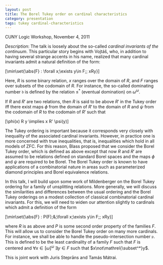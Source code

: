 ```yaml
---
layout: post
title: The Borel Tukey order on cardinal characteristics
category: presentation
tags: tukey cardinal-characteristics
---
```


CUNY Logic Workshop, November 4, 2011<!--more-->

*Description*: The talk is loosely about the so-called *cardinal invariants of the continuum*. This particular story begins with Vojtáš, who, in addition to having several strange accents in his name, realized that many cardinal invariants admit a natural definition of the form:

\[\min\set{\abs{F} : \forall x\;\exists y\in F\;\; xRy}\]

Here, $R$ is some binary relation, $x$ ranges over the domain of $R$, and $F$ ranges over subsets of the codomain of $R$. For instance, the so-called dominating number $\mathfrak{d}$ is defined by the relation $\leq^*$ (eventual domination) on $\omega^\omega$.

If $R$ and $R'$ are two relations, then $R$ is said to be above $R'$ in the Tukey order iff there exist maps $\phi$ from the domain of $R'$ to the domain of $R$ and $\psi$ from the codomain of $R$ to the codomain of $R'$ such that

\[\phi(x) R y \implies x R' \psi(y)\]

The Tukey ordering is important because it corresponds very closely with inequality of the associated cardinal invariants. However, in practice one is more concerned with true inequalities, that is, inequalities which hold in all models of ZFC. For this reason, Blass proposed that we consider the Borel Tukey order, which is defined as above except that now $R$ and $R'$ are assumed to be relations defined on standard Borel spaces and the maps $\phi$ and $\psi$ are required to be Borel. The Borel Tukey order is known to have applications of a combinatorial nature in areas such as parameterized diamond principles and Borel equivalence relations.

In this talk, I will build upon some work of Mildenberger on the Borel Tukey ordering for a family of unsplitting relations. More generally, we will discuss the similarities and differences between the usual ordering and the Borel Tukey orderings on a modest collection of classical combinatorial cardinal invariants. For this, we will need to widen our attention slightly to cardinals which admit a definition of the form

\[\min\set{\abs{F} : P(F)\;\&\;\forall x\;\exists y\in F\;\; xRy}\]

where $R$ is as above and $P$ is some second order property of the families $F$. This will allow us to consider the Borel Tukey order on many more cardinals. For instance, we shall be able to handle the pseudo-intersection number $\mathfrak p$.  This is defined to be the least cardinality of a family $F$ such that $F$ is centered and $\forall x\in[\omega]^\omega\;\exists y\in F$ such that $x\not\mathrel{\subset^*}y$.

This is joint work with Juris Steprāns and Tamás Mátrai.
